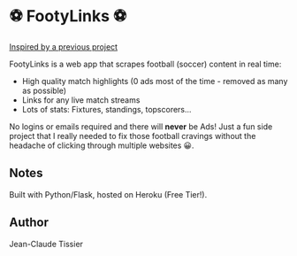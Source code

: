 # :soccer: FootyLinks :soccer: 

[Inspired by a previous project](https://github.com/jctissier/Euro2016_TerminalApp)

FootyLinks is a web app that scrapes football (soccer) content in real time:

* High quality match highlights (0 ads most of the time - removed as many as possible)
* Links for any live match streams
* Lots of stats: Fixtures, standings, topscorers...

No logins or emails required and there will **never** be Ads! Just a fun side project that I really needed to fix those football cravings without the headache of clicking through multiple websites 😀.


## Notes
Built with Python/Flask, hosted on Heroku (Free Tier!). 

## Author
Jean-Claude Tissier
